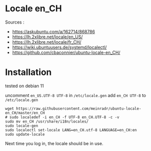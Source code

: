 # Locale en_CH

Sources : 
 - https://askubuntu.com/a/162714/868786
 - https://lh.2xlibre.net/locale/en_US/
 - https://lh.2xlibre.net/locale/fr_CH/
 - https://wiki.ubuntuusers.de/systemd/localectl/
 - https://github.com/cbaconnier/ubuntu-locale-en_CH/

# Installation

tested on debian 11

uncomment `en_US.UTF-8 UTF-8` in `/etc/locale.gen`
add `en_CH UTF-8` to `/etc/locale.gen`


	wget https://raw.githubusercontent.com/meinradr/ubuntu-locale-en_CH/master/en_CH
	# sudo localedef -i en_CH -f UTF-8 en_CH.UTF-8 -c -v
	sudo mv en_CH /usr/share/i18n/locales/
	sudo locale-gen
	sudo localectl set-locale LANG=en_CH.utf-8 LANGUAGE=en_CH:en
	sudo update-locale 
	
Next time you log in, the locale should be in use.

